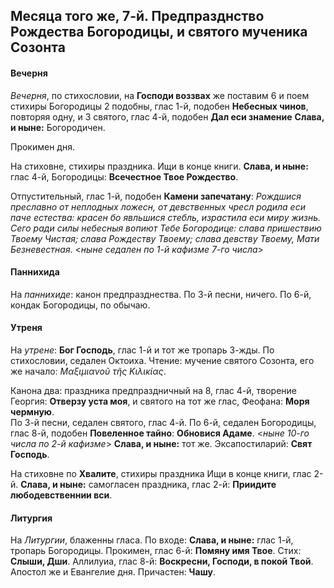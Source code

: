 
## Месяца того же, 7-й. Предпразднство Рождества Богородицы, и святого мученика Созонта

#### Вечерня

*Вечерня*, по стихословии, на **Господи воззвах** же поставим 6 и поем стихиры Богородицы 
2 подобны, глас 1-й, подобен **Небесных чинов**, повторяя одну, и 3 святого, глас 4-й, 
подобен **Дал еси знамение** **Слава, и ныне:** Богородичен.

Прокимен дня. 

На стиховне, стихиры праздника. Ищи в конце книги. **Слава, и ныне:** глас 4-й, Богородицы: 
**Всечестное Твое Рождество**.

Отпустительный, глас 1-й, подобен **Камени запечатану**: *Рождшися преславно от неплодных 
ложесн, от девственных чресл родила еси паче естества: красен бо явльшися стебль, 
израстила еси миру жизнь. Сего ради силы небесныя вопиют Тебе Богородице: слава 
пришествию Твоему Чистая; слава Рождеству Твоему; слава девству Твоему, Мати Безневестная*. 
<*ныне седален по 1-й кафизме 7-го числа*>

#### Паннихида

На *паннихиде*: канон предпразднества. По 3-й песни, ничего. По 6-й, кондак Богородицы, 
по обычаю.

#### Утреня

На *утрене*: **Бог Господь**, глас 1-й и тот же тропарь 3-жды. По стихословии, седален 
Октоиха. Чтение: мучение святого Созонта, его же начало: *Μαξιμιανοῦ τῆς Κιλικίας*.

Канона два: праздника предпраздничный на 8, глас 4-й, творение Георгия: **Отверзу уста моя**, 
и святого на тот же глас, Феофана: **Моря чермную**.  
По 3-й песни, седален святого, глас 4-й. 
По 6-й, седален Богородицы, глас 8-й, подобен **Повеленное тайно**: **Обновися Адаме**. 
<*ныне 10-го числа по 2-й кафизме*> **Слава, и ныне:** тот же.
Эксапостиларий: **Свят Господь**.

На стиховне по **Хвалите**, стихиры праздника Ищи в конце книги, глас 2-й. **Слава, и ныне:** 
самогласен праздника, глас 2-й: **Приидите любодевственнии вси**.

#### Литургия

На *Литургии*, блаженны гласа. 
По входе: **Слава, и ныне:** глас 1-й, тропарь Богородицы.
Прокимен, глас 6-й: **Помяну имя Твое**. Стих: **Слыши, Дши**. 
Аллилуиа, глас 8-й: **Воскресни, Господи, в покой Твой**. 
Апостол же и Евангелие дня.
Причастен: **Чашу**.
